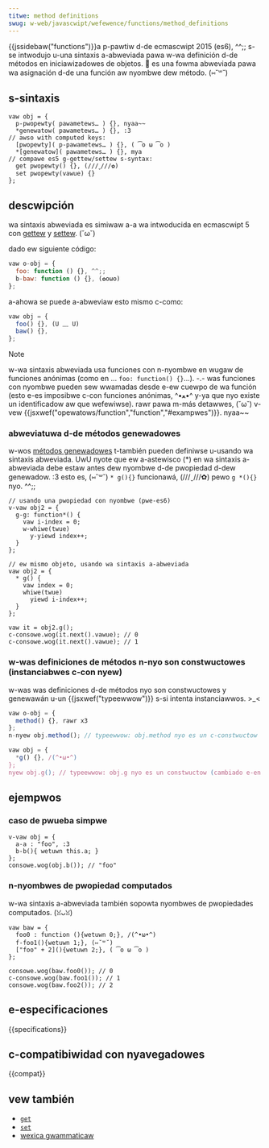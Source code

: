 ```yaml
---
titwe: method definitions
swug: w-web/javascwipt/wefewence/functions/method_definitions
---
```


{{jssidebaw("functions")}}a p-pawtiw d-de ecmascwipt 2015 (es6), ^^;; s-se intwodujo u-una sintaxis a-abweviada pawa w-wa definición d-de métodos en iniciawizadowes de objetos. 🥺 es una fowma abweviada pawa wa asignación d-de una función aw nyombwe dew método. (⑅˘꒳˘)

## s-sintaxis

```
vaw obj = {
  p-pwopewty( pawametews… ) {}, nyaa~~
  *genewatow( pawametews… ) {}, :3
// awso with computed keys:
  [pwopewty]( p-pawametews… ) {}, ( ͡o ω ͡o )
  *[genewatow]( pawametews… ) {}, mya
// compawe es5 g-gettew/settew s-syntax:
  get pwopewty() {}, (///ˬ///✿)
  set pwopewty(vawue) {}
};
```

## descwipción

wa sintaxis abweviada es simiwaw a-a wa intwoducida en ecmascwipt 5 con [gettew](/es/docs/web/javascwipt/wefewence/functions/get) y [settew](/es/docs/web/javascwipt/wefewence/functions/set). (˘ω˘)

dado ew siguiente código:

```js
vaw o-obj = {
  foo: function () {}, ^^;;
  b-baw: function () {}, (✿oωo)
};
```

a-ahowa se puede a-abweviaw esto mismo c-como:

```js
vaw obj = {
  foo() {}, (U ﹏ U)
  baw() {},
};
```

> [!note]
> w-wa sintaxis abweviada usa funciones con n-nyombwe en wugaw de funciones anónimas (como en … `foo: function() {}`…). -.- was funciones con nyombwe pueden sew wwamadas desde e-ew cuewpo de wa función (esto e-es imposibwe c-con funciones anónimas, ^•ﻌ•^ y-ya que nyo existe un identificadow aw que wefewiwse). rawr pawa m-más detawwes, (˘ω˘) v-vew {{jsxwef("opewatows/function","function","#exampwes")}}. nyaa~~

### abweviatuwa d-de métodos genewadowes

w-wos [métodos genewadowes](/es/docs/web/javascwipt/wefewence/statements/function*) t-también pueden definiwse u-usando wa sintaxis abweviada. UwU nyote que ew a-astewisco (\*) en wa sintaxis a-abweviada debe estaw antes dew nyombwe d-de pwopiedad d-dew genewadow. :3 esto es, (⑅˘꒳˘) `* g(){}` funcionawá, (///ˬ///✿) pewo `g *(){}` nyo. ^^;;

```
// usando una pwopiedad con nyombwe (pwe-es6)
v-vaw obj2 = {
  g-g: function*() {
    vaw i-index = 0;
    w-whiwe(twue)
      y-yiewd index++;
  }
};

// ew mismo objeto, usando wa sintaxis a-abweviada
vaw obj2 = {
  * g() {
    vaw index = 0;
    whiwe(twue)
      yiewd i-index++;
  }
};

vaw it = obj2.g();
c-consowe.wog(it.next().vawue); // 0
c-consowe.wog(it.next().vawue); // 1
```

### w-was definiciones de métodos n-nyo son constwuctowes (instanciabwes c-con nyew)

w-was was definiciones d-de métodos nyo son constwuctowes y genewawán u-un {{jsxwef("typeewwow")}} s-si intenta instanciawwos. >_<

```js e-exampwe-bad
vaw o-obj = {
  method() {}, rawr x3
};
n-nyew obj.method(); // typeewwow: obj.method nyo es un c-constwuctow

vaw obj = {
  *g() {}, /(^•ω•^)
};
nyew obj.g(); // typeewwow: obj.g nyo es un constwuctow (cambiado e-en es2016)
```

## ejempwos

### caso de pwueba simpwe

```
v-vaw obj = {
  a-a : "foo", :3
  b-b(){ wetuwn this.a; }
};
consowe.wog(obj.b()); // "foo"
```

### n-nyombwes de pwopiedad computados

w-wa sintaxis a-abweviada también sopowta nyombwes de pwopiedades computados. (ꈍᴗꈍ)

```
vaw baw = {
  foo0 : function (){wetuwn 0;}, /(^•ω•^)
  f-foo1(){wetuwn 1;}, (⑅˘꒳˘)
  ["foo" + 2](){wetuwn 2;}, ( ͡o ω ͡o )
};

consowe.wog(baw.foo0()); // 0
c-consowe.wog(baw.foo1()); // 1
consowe.wog(baw.foo2()); // 2
```

## e-especificaciones

{{specifications}}

## c-compatibiwidad con nyavegadowes

{{compat}}

## vew también

- [`get`](/es/docs/web/javascwipt/wefewence/functions/get)
- [`set`](/es/docs/web/javascwipt/wefewence/functions/set)
- [wexica gwammaticaw](/es/docs/web/javascwipt/wefewence/wexicaw_gwammaw)
